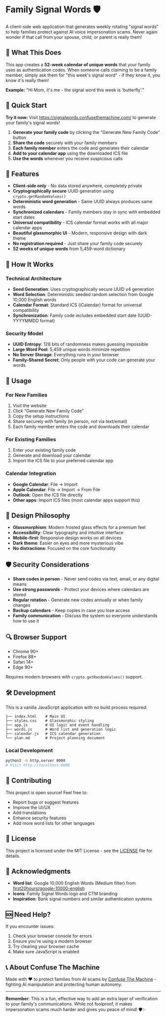 # Family Signal Words 🛡️

A client-side web application that generates weekly rotating "signal words" to help families protect against AI voice impersonation scams. Never again wonder if that call from your spouse, child, or parent is really them!

## 🎯 What This Does

This app creates a **52-week calendar of unique words** that your family uses as authentication codes. When someone calls claiming to be a family member, simply ask them for "this week's signal word" - if they know it, you know it's really them!

**Example:** "Hi Mom, it's me - the signal word this week is 'butterfly'."

## 🚀 Quick Start

**Try it now:** Visit https://signalwords.confusethemachine.com/ to generate your family's signal words!

1. **Generate your family code** by clicking the "Generate New Family Code" button
2. **Share the code** securely with your family members
3. **Each family member** enters the code and generates their calendar
4. **Add to your calendar app** using the downloaded ICS file
5. **Use the words** whenever you receive suspicious calls

## 🌟 Features

- **Client-side only** - No data stored anywhere, completely private
- **Cryptographically secure** UUID generation using `crypto.getRandomValues()`
- **Deterministic word generation** - Same UUID always produces same words
- **Synchronized calendars** - Family members stay in sync with embedded start dates
- **Universal compatibility** - ICS calendar format works with all major calendar apps
- **Beautiful glassmorphic UI** - Modern, responsive design with dark theme
- **No registration required** - Just share your family code securely
- **52 weeks of unique words** from 5,459-word dictionary

## 🔧 How It Works

### Technical Architecture
- **Seed Generation**: Uses cryptographically secure UUID v4 generation
- **Word Selection**: Deterministic seeded random selection from Google 10,000 English words
- **Calendar Format**: Standard ICS (iCalendar) format for universal compatibility
- **Synchronization**: Family code includes embedded start date (UUID-YYYYMMDD format)

### Security Model
- **UUID Entropy**: 128 bits of randomness makes guessing impossible
- **Large Word Pool**: 5,459 unique words minimize repetition
- **No Server Storage**: Everything runs in your browser
- **Family-Shared Secret**: Only people with your code can generate your words

## 📱 Usage

### For New Families
1. Visit the website
2. Click "Generate New Family Code"
3. Copy the setup instructions
4. Share securely with family (in person, not via text/email)
5. Each family member enters the code and downloads their calendar

### For Existing Families
1. Enter your existing family code
2. Generate and download your calendar
3. Import the ICS file to your preferred calendar app

### Calendar Integration
- **Google Calendar**: File → Import
- **Apple Calendar**: File → Import → From File
- **Outlook**: Open the ICS file directly
- **Other apps**: Import ICS files (most calendar apps support this)

## 🎨 Design Philosophy

- **Glassmorphism**: Modern frosted glass effects for a premium feel
- **Accessibility**: Clear typography and intuitive interface
- **Mobile-first**: Responsive design works on all devices
- **Dark theme**: Easier on eyes and more mysterious vibe
- **No distractions**: Focused on the core functionality

## 🛡️ Security Considerations

- **Share codes in person** - Never send codes via text, email, or any digital means
- **Use strong passwords** - Protect your devices where calendars are stored
- **Regular rotation** - Generate new codes annually or when family changes
- **Backup calendars** - Keep copies in case you lose access
- **Family communication** - Discuss the system so everyone understands how to use it

## 🔍 Browser Support

- Chrome 90+
- Firefox 88+
- Safari 14+
- Edge 90+

Requires modern browsers with `crypto.getRandomValues()` support.

## 🛠️ Development

This is a vanilla JavaScript application with no build process required:

```
├── index.html    # Main UI
├── styles.css    # Glassmorphic styling
├── app.js        # UI logic and event handling
├── words.js      # Word list and generation logic
├── calendar.js   # ICS calendar generation
└── plan.md       # Project planning document
```

### Local Development
```bash
python3 -m http.server 8000
# Visit http://localhost:8000
```

## 🤝 Contributing

This project is open source! Feel free to:

- Report bugs or suggest features
- Improve the UI/UX
- Add translations
- Enhance security features
- Add more word lists for other languages

## 📄 License

This project is licensed under the MIT License - see the [LICENSE](LICENSE) file for details.

## 🙏 Acknowledgments

- **Word list**: Google 10,000 English Words (Medium filter) from [first20hours/google-10000-english](https://github.com/first20hours/google-10000-english)
- **Icons**: Family Signal Words logo and CTM branding
- **Inspiration**: Bank signal numbers and similar authentication systems

## 🆘 Need Help?

If you encounter issues:
1. Check your browser console for errors
2. Ensure you're using a modern browser
3. Try clearing your browser cache
4. Make sure JavaScript is enabled

## 📞 About Confuse The Machine

Made with ❤️ to protect families from AI scams by [Confuse The Machine](https://confusethemachine.com) - fighting AI manipulation and protecting human autonomy.

---

**Remember**: This is a fun, effective way to add an extra layer of verification to your family's communications. While not foolproof, it makes impersonation scams much harder and gives you peace of mind! 🛡️✨
